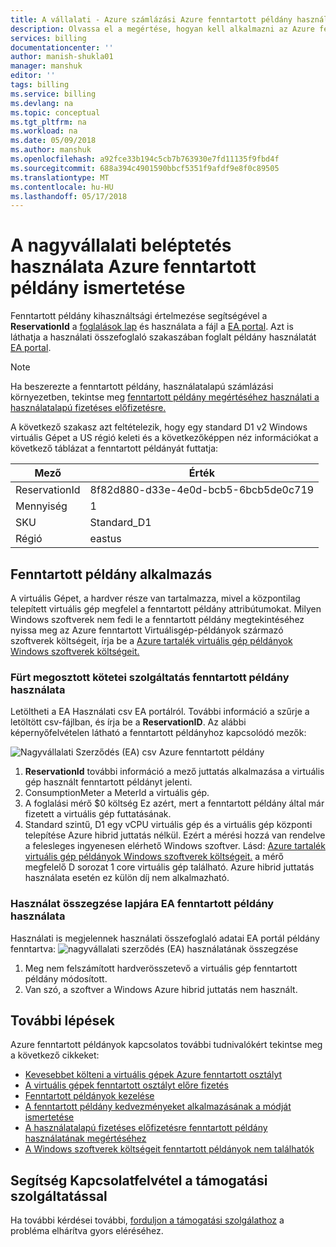 ```yaml
---
title: A vállalati - Azure számlázási Azure fenntartott példány használatának megértéséhez |} Microsoft Docs
description: Olvassa el a megértése, hogyan kell alkalmazni az Azure fenntartott Virtuálisgép-példány a nagyvállalati beléptetés a használati útmutató.
services: billing
documentationcenter: ''
author: manish-shukla01
manager: manshuk
editor: ''
tags: billing
ms.service: billing
ms.devlang: na
ms.topic: conceptual
ms.tgt_pltfrm: na
ms.workload: na
ms.date: 05/09/2018
ms.author: manshuk
ms.openlocfilehash: a92fce33b194c5cb7b763930e7fd11135f9fbd4f
ms.sourcegitcommit: 688a394c4901590bbcf5351f9afdf9e8f0c89505
ms.translationtype: MT
ms.contentlocale: hu-HU
ms.lasthandoff: 05/17/2018
---
```

# <a name="understand-azure-reserved-instance-usage-for-your-enterprise-enrollment"></a>A nagyvállalati beléptetés használata Azure fenntartott példány ismertetése
Fenntartott példány kihasználtsági értelmezése segítségével a **ReservationId** a [foglalások lap](https://portal.azure.com/?microsoft_azure_marketplace_ItemHideKey=Reservations&Microsoft_Azure_Reservations=true#blade/Microsoft_Azure_Reservations/ReservationsBrowseBlade) és használata a fájl a [EA portal](https://ea.azure.com). Azt is láthatja a használati összefoglaló szakaszában foglalt példány használatát [EA portal](https://ea.azure.com).

>[!NOTE]
>Ha beszerezte a fenntartott példány, használatalapú számlázási környezetben, tekintse meg [fenntartott példány megértéséhez használati a használatalapú fizetéses előfizetésre.](billing-understand-reserved-instance-usage.md)

A következő szakasz azt feltételezik, hogy egy standard D1 v2 Windows virtuális Gépet a US régió keleti és a következőképpen néz információkat a következő táblázat a fenntartott példányát futtatja:

| Mező | Érték |
|---| --- |
|ReservationId |8f82d880-d33e-4e0d-bcb5-6bcb5de0c719|
|Mennyiség |1|
|SKU | Standard_D1|
|Régió | eastus |

## <a name="reserved-instance-application"></a>Fenntartott példány alkalmazás

A virtuális Gépet, a hardver része van tartalmazza, mivel a központilag telepített virtuális gép megfelel a fenntartott példány attribútumokat. Milyen Windows szoftverek nem fedi le a fenntartott példány megtekintéséhez nyissa meg az Azure fenntartott Virtuálisgép-példányok származó szoftverek költségeit, írja be a [Azure tartalék virtuális gép példányok Windows szoftverek költségeit.](billing-reserved-instance-windows-software-costs.md)


### <a name="reserved-instance-usage-in-csv"></a>Fürt megosztott kötetei szolgáltatás fenntartott példány használata
Letöltheti a EA Használati csv EA portálról. További információ a szűrje a letöltött csv-fájlban, és írja be a **ReservationID**. Az alábbi képernyőfelvételen látható a fenntartott példányhoz kapcsolódó mezők:

![Nagyvállalati Szerződés (EA) csv Azure fenntartott példány](./media/billing-understand-reserved-instance-usage-ea/billing-ea-reserved-instance-csv.png)

1. **ReservationId** további információ a mező juttatás alkalmazása a virtuális gép használt fenntartott példányt jelenti.
2. ConsumptionMeter a MeterId a virtuális gép.
3. A foglalási mérő $0 költség Ez azért, mert a fenntartott példány által már fizetett a virtuális gép futtatásának. 
4. Standard szintű, D1 egy vCPU virtuális gép és a virtuális gép központi telepítése Azure hibrid juttatás nélkül. Ezért a mérési hozzá van rendelve a felesleges ingyenesen elérhető Windows szoftver. Lásd: [Azure tartalék virtuális gép példányok Windows szoftverek költségeit.](billing-reserved-instance-windows-software-costs.md) a mérő megfelelő D sorozat 1 core virtuális gép található. Azure hibrid juttatás használata esetén ez külön díj nem alkalmazható.

### <a name="reserved-instance-usage-in-usage-summary-page-in-ea-portal"></a>Használat összegzése lapjára EA fenntartott példány használata

Használati is megjelennek használati összefoglaló adatai EA portál példány fenntartva: ![nagyvállalati szerződés (EA) használatának összegzése](./media/billing-understand-reserved-instance-usage-ea/billing-ea-reserved-instance-usagesummary.png)

1. Meg nem felszámított hardverösszetevő a virtuális gép fenntartott példány módosított. 
2. Van szó, a szoftver a Windows Azure hibrid juttatás nem használt. 

## <a name="next-steps"></a>További lépések
Azure fenntartott példányok kapcsolatos további tudnivalókért tekintse meg a következő cikkeket:

- [Kevesebbet költeni a virtuális gépek Azure fenntartott osztályt](billing-save-compute-costs-reservations.md)
- [A virtuális gépek fenntartott osztályt előre fizetés](../virtual-machines/windows/prepay-reserved-vm-instances.md)
- [Fenntartott példányok kezelése](billing-manage-reserved-vm-instance.md)
- [A fenntartott példány kedvezményeket alkalmazásának a módját ismertetése](billing-understand-vm-reservation-charges.md)
- [A használatalapú fizetéses előfizetésre fenntartott példány használatának megértéséhez](billing-understand-reserved-instance-usage.md)
- [A Windows szoftverek költségeit fenntartott példányok nem találhatók](billing-reserved-instance-windows-software-costs.md)

## <a name="need-help-contact-support"></a>Segítség Kapcsolatfelvétel a támogatási szolgáltatással

Ha további kérdései további, [forduljon a támogatási szolgálathoz](https://portal.azure.com/?#blade/Microsoft_Azure_Support/HelpAndSupportBlade) a probléma elhárítva gyors eléréséhez.
